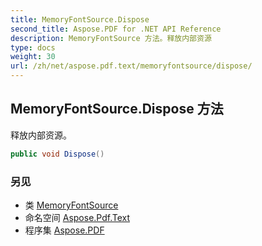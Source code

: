 ```yaml
---
title: MemoryFontSource.Dispose
second_title: Aspose.PDF for .NET API Reference
description: MemoryFontSource 方法。释放内部资源
type: docs
weight: 30
url: /zh/net/aspose.pdf.text/memoryfontsource/dispose/
---
```

## MemoryFontSource.Dispose 方法

释放内部资源。

```csharp
public void Dispose()
```

### 另见

* 类 [MemoryFontSource](../)
* 命名空间 [Aspose.Pdf.Text](../../../aspose.pdf.text/)
* 程序集 [Aspose.PDF](../../../)